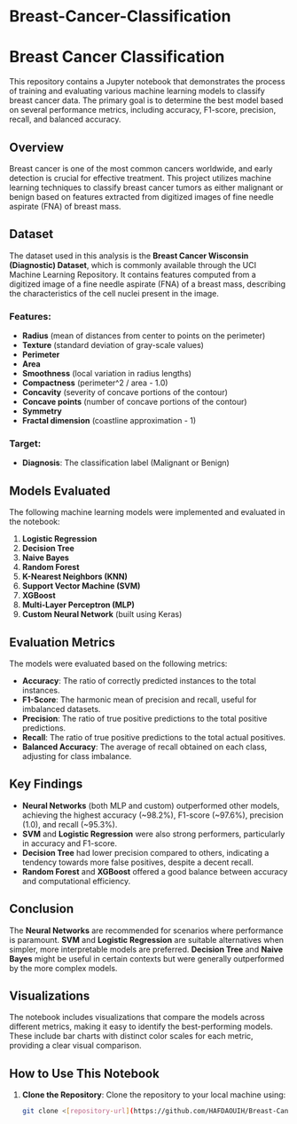# Breast-Cancer-Classification
# Breast Cancer Classification

This repository contains a Jupyter notebook that demonstrates the process of training and evaluating various machine learning models to classify breast cancer data. The primary goal is to determine the best model based on several performance metrics, including accuracy, F1-score, precision, recall, and balanced accuracy.

## Overview

Breast cancer is one of the most common cancers worldwide, and early detection is crucial for effective treatment. This project utilizes machine learning techniques to classify breast cancer tumors as either malignant or benign based on features extracted from digitized images of fine needle aspirate (FNA) of breast mass.

## Dataset

The dataset used in this analysis is the **Breast Cancer Wisconsin (Diagnostic) Dataset**, which is commonly available through the UCI Machine Learning Repository. It contains features computed from a digitized image of a fine needle aspirate (FNA) of a breast mass, describing the characteristics of the cell nuclei present in the image.

### Features:

- **Radius** (mean of distances from center to points on the perimeter)
- **Texture** (standard deviation of gray-scale values)
- **Perimeter**
- **Area**
- **Smoothness** (local variation in radius lengths)
- **Compactness** (perimeter^2 / area - 1.0)
- **Concavity** (severity of concave portions of the contour)
- **Concave points** (number of concave portions of the contour)
- **Symmetry**
- **Fractal dimension** (coastline approximation - 1)

### Target:

- **Diagnosis**: The classification label (Malignant or Benign)

## Models Evaluated

The following machine learning models were implemented and evaluated in the notebook:

1. **Logistic Regression**
2. **Decision Tree**
3. **Naive Bayes**
4. **Random Forest**
5. **K-Nearest Neighbors (KNN)**
6. **Support Vector Machine (SVM)**
7. **XGBoost**
8. **Multi-Layer Perceptron (MLP)**
9. **Custom Neural Network** (built using Keras)

## Evaluation Metrics

The models were evaluated based on the following metrics:

- **Accuracy**: The ratio of correctly predicted instances to the total instances.
- **F1-Score**: The harmonic mean of precision and recall, useful for imbalanced datasets.
- **Precision**: The ratio of true positive predictions to the total positive predictions.
- **Recall**: The ratio of true positive predictions to the total actual positives.
- **Balanced Accuracy**: The average of recall obtained on each class, adjusting for class imbalance.

## Key Findings

- **Neural Networks** (both MLP and custom) outperformed other models, achieving the highest accuracy (~98.2%), F1-score (~97.6%), precision (1.0), and recall (~95.3%).
- **SVM** and **Logistic Regression** were also strong performers, particularly in accuracy and F1-score.
- **Decision Tree** had lower precision compared to others, indicating a tendency towards more false positives, despite a decent recall.
- **Random Forest** and **XGBoost** offered a good balance between accuracy and computational efficiency.

## Conclusion

The **Neural Networks** are recommended for scenarios where performance is paramount. **SVM** and **Logistic Regression** are suitable alternatives when simpler, more interpretable models are preferred. **Decision Tree** and **Naive Bayes** might be useful in certain contexts but were generally outperformed by the more complex models.

## Visualizations

The notebook includes visualizations that compare the models across different metrics, making it easy to identify the best-performing models. These include bar charts with distinct color scales for each metric, providing a clear visual comparison.

## How to Use This Notebook

1. **Clone the Repository**: Clone the repository to your local machine using:
   ```bash
   git clone <[repository-url](https://github.com/HAFDAOUIH/Breast-Cancer-Classification)>
